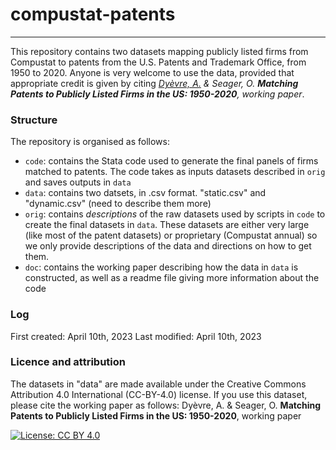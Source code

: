 # compustat-patents

___

This repository contains two datasets mapping publicly listed firms from Compustat to patents from the U.S. Patents and Trademark Office, from 1950 to 2020. Anyone is very welcome to use the data, provided that appropriate credit is given by citing *[Dyèvre, A.]([url](http://arnauddyevre.com)) & Seager, O. **Matching Patents to Publicly Listed Firms in the US: 1950-2020**, working paper*.

### Structure

The repository is organised as follows:
- `code`: contains the Stata code used to generate the final panels of firms matched to patents. The code takes as inputs datasets described in `orig` and saves outputs in `data`
- `data`: contains two datsets, in .csv format. "static.csv" and "dynamic.csv" (need to describe them more)
- `orig`: contains *descriptions* of the raw datasets used by scripts in `code` to create the final datasets in `data`. These datasets are either very large (like most of the patent datasets) or proprietary (Compustat annual) so we only provide descriptions of the data and directions on how to get them.
- `doc`: contains the working paper describing how the data in `data` is constructed, as well as a readme file giving more information about the code 

### Log

First created: April 10th, 2023
Last modified: April 10th, 2023

### Licence and attribution

The datasets in "data" are made available under the Creative Commons Attribution 4.0 International (CC-BY-4.0) license. If you use this dataset, please cite the working paper as follows:
Dyèvre, A. & Seager, O. **Matching Patents to Publicly Listed Firms in the US: 1950-2020**, working paper

[![License: CC BY 4.0](https://licensebuttons.net/l/by/4.0/88x31.png)](https://creativecommons.org/licenses/by/4.0/)
